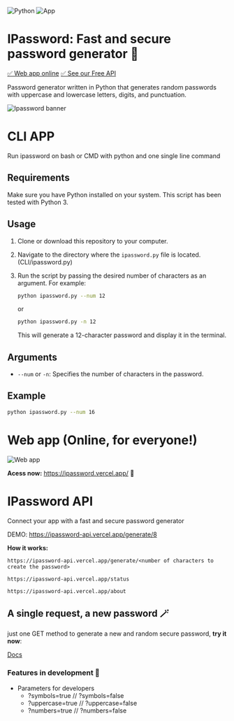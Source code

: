 ![Python](https://img.shields.io/badge/python-3.12-blue)
![App](https://img.shields.io/badge/application-password_generator-cyan)

#  IPassword: Fast and secure password generator 🔑
[✅ Web app online](https://ipassword.vercel.app/)
[✅ See our Free API](https://ipassword-api.vercel.app/generate/30)

Password generator written in Python that generates random passwords with uppercase and lowercase letters, digits, and punctuation.

![Ipassword banner](https://github.com/IK-R-S/IPassword/assets/73291742/5c4ec3e9-1184-465b-80be-221ae0106adc)

# CLI APP
Run ipassword on bash or CMD with python and one single line command

## Requirements

Make sure you have Python installed on your system. This script has been tested with Python 3.

## Usage

1. Clone or download this repository to your computer.
2. Navigate to the directory where the `ipassword.py` file is located. (CLI/ipassword.py)
3. Run the script by passing the desired number of characters as an argument. For example:

   ```bash
   python ipassword.py --num 12
   ```
   or
   ```bash
   python ipassword.py -n 12
   ```
   This will generate a 12-character password and display it in the terminal.

## Arguments

- `--num` or `-n`: Specifies the number of characters in the password.

## Example

```bash
python ipassword.py --num 16
```

# Web app (Online, for everyone!)

![Web app](https://github.com/IK-R-S/IPassword/assets/73291742/31403878-adc3-469c-a7cc-8e9365f78a14)

**Acess now:** https://ipassword.vercel.app/ 🔑



# IPassword API
Connect your app with a fast and secure password generator

DEMO: https://ipassword-api.vercel.app/generate/8

**How it works:** 

`https://ipassword-api.vercel.app/generate/<number of characters to create the password>`

`https://ipassword-api.vercel.app/status`

`https://ipassword-api.vercel.app/about`

## A single request, a new password 🪄
just one GET method to generate a new and random secure password, **try it now**:

[Docs](https://ipassword-api.vercel.app/about)

### Features in development 🎯
- Parameters for developers
   - ?symbols=true // ?symbols=false
   - ?uppercase=true // ?uppercase=false
   - ?numbers=true // ?numbers=false

